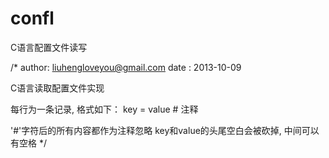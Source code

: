 confl
=====

C语言配置文件读写

/*
  author: liuhengloveyou@gmail.com
  date  : 2013-10-09

  C语言读取配置文件实现

  每行为一条记录, 格式如下：
  key = value # 注释

  '#'字符后的所有内容都作为注释忽略
  key和value的头尾空白会被砍掉, 中间可以有空格
*/

